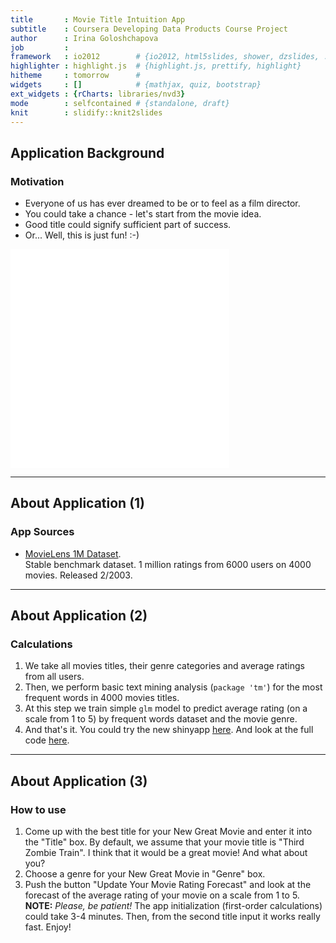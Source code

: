 ```yaml
---
title       : Movie Title Intuition App
subtitle    : Coursera Developing Data Products Course Project 
author      : Irina Goloshchapova
job         : 
framework   : io2012        # {io2012, html5slides, shower, dzslides, ...}
highlighter : highlight.js  # {highlight.js, prettify, highlight}
hitheme     : tomorrow      # 
widgets     : []            # {mathjax, quiz, bootstrap}
ext_widgets : {rCharts: libraries/nvd3}
mode        : selfcontained # {standalone, draft}
knit        : slidify::knit2slides
---
```


## Application Background
### Motivation  
- Everyone of us has ever dreamed to be or to feel as a film director.  
- You could take a chance - let's start from the movie idea.  
- Good title could signify sufficient part of success.  
- Or... Well, this is just fun! :-)  

<iframe src="cartoon.jpg" width="350" height="350" scrolling="no" frameBorder="0"></iframe>

---
## About Application (1)
### App Sources  
- [MovieLens 1M Dataset](http://grouplens.org/datasets/movielens/1m/).  
  Stable benchmark dataset. 1 million ratings from 6000 users on 4000 movies. Released 2/2003.  

<div id = 'chart1' class = 'rChart nvd3'></div>
<script type='text/javascript'>
 $(document).ready(function(){
      drawchart1()
    });
    function drawchart1(){  
      var opts = {
 "dom": "chart1",
"width":    700,
"height":    350,
"x": "movieName",
"y": "value",
"group": "genre",
"type": "multiBarHorizontalChart",
"title": "Top-10 Movies in the MovieLens 1M Dataset",
"id": "chart1" 
},
        data = [
 {
 "movieName": "Alaska",
"movieID": 3676,
"genre": "Adventure",
"variable": "rating",
"value":              5 
},
{
 "movieName": "No Small Affair",
"movieID": 1342,
"genre": "Comedy",
"variable": "rating",
"value":              5 
},
{
 "movieName": "Happiness",
"movieID": 1410,
"genre": "Comedy",
"variable": "rating",
"value":              5 
},
{
 "movieName": "King Kong",
"movieID": 1464,
"genre": "Action",
"variable": "rating",
"value":              5 
},
{
 "movieName": "Heartbreak Ridge",
"movieID": 1585,
"genre": "Action",
"variable": "rating",
"value":              5 
},
{
 "movieName": "Ghostbusters",
"movieID": 1852,
"genre": "Comedy",
"variable": "rating",
"value":              5 
},
{
 "movieName": "Stiff Upper Lips",
"movieID": 1909,
"genre": "Comedy",
"variable": "rating",
"value":              5 
},
{
 "movieName": "Bustin' Loose",
"movieID": 2184,
"genre": "Comedy",
"variable": "rating",
"value":              5 
},
{
 "movieName": "Torso",
"movieID": 2714,
"genre": "Horror",
"variable": "rating",
"value":              5 
},
{
 "movieName": "Night of the Creeps",
"movieID": 2939,
"genre": "Comedy",
"variable": "rating",
"value":              5 
} 
]
  
      var data = d3.nest()
        .key(function(d){
          return opts.group === undefined ? 'main' : d[opts.group]
        })
        .entries(data)
      
      nv.addGraph(function() {
        var chart = nv.models[opts.type]()
          .x(function(d) { return d[opts.x] })
          .y(function(d) { return d[opts.y] })
          .width(opts.width)
          .height(opts.height)
         
        chart
  .showControls(false)
  .margin({
 "left":    110 
})
          
        

        
        
        
        
        
      
       d3.select("#" + opts.id)
        .append('svg')
        .datum(data)
        .transition().duration(500)
        .call(chart);

       nv.utils.windowResize(chart.update);
       return chart;
      });
      
      //add our title with html
      //might be better with svg
      d3.select("#" + opts.id).insert("h3","svg")
        .text(opts.title)
        //if desired, could change styling with css or with d3
        //some examples here http://tympanus.net/codrops/2012/11/02/heading-set-styling-with-css/
        //will use example
        //.style("float","right");
        //.style("text-shadow", "0 -1px 1px rgba(0,0,0,0.4)")
        .style("font-size","22px")
        .style("line-height", "40px")
        .style("color", "#355681")
        //.style("ext-transform", "uppercase")
        .style("border-bottom", "1px solid rgba(53,86,129, 0.3)");
    };
</script>

---
## About Application (2)
### Calculations
1. We take all movies titles, their genre categories and average ratings from all users.  
2. Then, we perform basic text mining analysis (`package 'tm'`) for the most frequent words in 4000 movies titles.  
3. At this step we train simple `glm` model to predict average rating (on a scale from 1 to 5) by frequent words dataset and the movie genre.
4. And that's it. You could try the new shinyapp [here](https://irinagoloshchapova.shinyapps.io/MovieTitleIntuition). 
   And look at the full code [here](https://github.com/IrinaGoloshchapova/DevDataProd). 

---
## About Application (3)
### How to use
1. Come up with the best title for your New Great Movie and enter it into the "Title" box. By default, we assume that your movie title is "Third Zombie Train". I think that it would be a great movie! And what about you?  
2. Choose a genre for your New Great Movie in "Genre" box.
3. Push the button "Update Your Movie Rating Forecast" and look at the forecast of the average rating of your movie on a scale from 1 to 5.  
   **NOTE:** *Please, be patient!* The app initialization (first-order calculations) could take 3-4 minutes. Then, from the second title input it works really fast. Enjoy!

